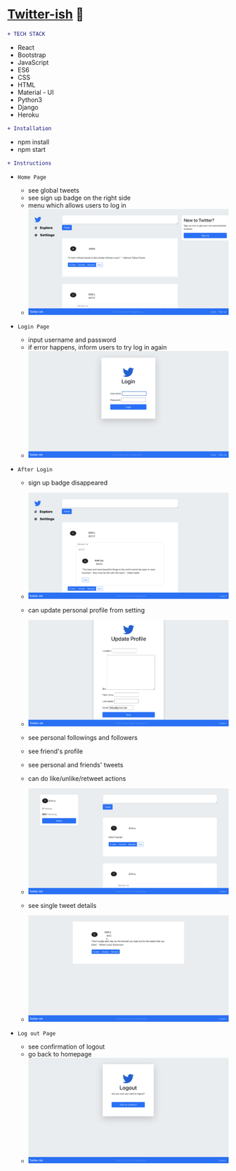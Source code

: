 # [Twitter-ish](https://my-twitter-ish.herokuapp.com/) :link:
```diff
+ TECH STACK
```
* React
* Bootstrap
* JavaScript
* ES6
* CSS
* HTML
* Material - UI
* Python3
* Django
* Heroku

```diff
+ Installation
```
* npm install
* npm start

```diff
+ Instructions
```

- ```Home Page ```
  - see global tweets
  - see sign up badge on the right side
  - menu which allows users to log in
  - ![GitHub Logo](/images/0.png)
  
- ```Login Page ```
  - input username and password
  - if error happens, inform users to try log in again
  - ![GitHub Logo](/images/1.png)
  
- ```After Login```
  - sign up badge disappeared
  - ![GitHub Logo](/images/2.png)
  - can update personal profile from setting
  - ![GitHub Logo](/images/5.png)

  - see personal followings and followers
  - see friend's profile
  - see personal and friends' tweets
  - can do like/unlike/retweet actions
  - ![GitHub Logo](/images/4.png)
 
  - see single tweet details
  - ![GitHub Logo](/images/3.png)
 
  
- ```Log out Page ```
  - see confirmation of logout
  - go back to homepage
  - ![GitHub Logo](/images/6.png)
